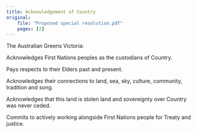 ```yaml
---
title: Acknowledgement of Country
original:
    file: "Proposed special resolution.pdf"
    pages: [2]
---
```


The Australian Greens Victoria:

Acknowledges First Nations peoples as the custodians of Country.

Pays respects to their Elders past and present.

Acknowledges their connections to land, sea, sky, culture, community,
tradition and song.

Acknowledges that this land is stolen land and sovereignty over Country
was never ceded.

Commits to actively working alongside First Nations people for Treaty
and justice.

